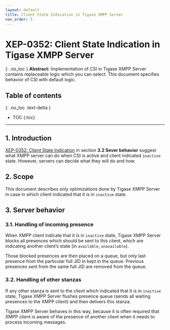 ```yaml
---
layout: default
title: Client State Indication in Tigase XMPP Server
nav_order: 5
---
```


# XEP-0352: Client State Indication in Tigase XMPP Server
{: .no_toc }
**Abstract:** Implementation of CSI in Tigase XMPP Server contains replaceable logic which you can select. This document specifies behavior of CSI with default logic.

## Table of contents
{: .no_toc .text-delta }

- TOC
{:toc}
---

## 1. Introduction
[XEP-0352: Client State Indication](https://xmpp.org/extensions/xep-0352.html) in section **3.2 Sever behavior** suggest what XMPP server can do when CSI is active and client indicated `inactive` state. However, servers can decide what they will do and how.

## 2. Scope
This document describes only optimizations done by Tigase XMPP Server in case in which client indicated that it is in `inactive` state.

## 3. Server behavior
### 3.1. Handling of incoming presence
When XMPP client indicate that it is in `inactive` state, Tigase XMPP Server blocks all presences which should be sent to this client, which are indicating another client’s state (in `available`, `unavailable`).

Those blocked presences are then placed on a queue, but only last presence from the particular full JID in kept in the queue. Previous presences sent from the same full JID are removed from the queue.

### 3.2. Handling of other stanzas
If any other stanza is sent to the client which indicated that it is in `inactive` state, Tigase XMPP Server flushes presence queue (sends all waiting presences to the XMPP client) and then delivers this stanza.

Tigase XMPP Server behaves in this way, because it is often required that XMPP client is aware of the presence of another client when it needs to process incoming messages.   
